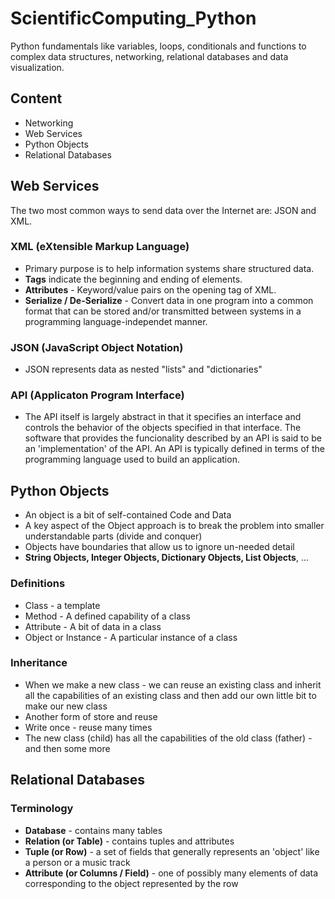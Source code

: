 # ScientificComputing_Python

Python fundamentals like variables, loops, conditionals and functions to complex data structures, networking, relational databases and data visualization.

## Content
- Networking
- Web Services
- Python Objects
- Relational Databases


## Web Services
The two most common ways to send data over the Internet are: JSON and XML.

### XML (eXtensible Markup Language)
- Primary purpose is to help information systems share structured data.
- **Tags** indicate the beginning and ending of elements.
- **Attributes** - Keyword/value pairs on the opening tag of XML.
- **Serialize / De-Serialize** - Convert data in one program into a common format that can be stored and/or transmitted between systems in a programming language-independet manner.

### JSON (JavaScript Object Notation)
- JSON represents data as nested "lists" and "dictionaries"

### API (Applicaton Program Interface)
- The API itself is largely abstract in that it specifies an interface and controls the behavior of the objects specified in that interface. The software that provides the funcionality described by an API is said to be an 'implementation' of the API. An API is typically defined in terms of the programming language used to build an application.


## Python Objects
- An object is a bit of self-contained Code and Data
- A key aspect of the Object approach is to break the problem into smaller understandable parts (divide and conquer)
-  Objects have boundaries that allow us to ignore un-needed detail
-  **String Objects, Integer Objects, Dictionary Objects, List Objects**, ...

### Definitions
- Class - a template
- Method - A defined capability of a class
- Attribute - A bit of data in a class
- Object or Instance - A particular instance of a class

### Inheritance
- When we make a new class - we can reuse an existing class and inherit all the capabilities of an existing class and then add our own little bit to make our new class
- Another form of store and reuse
- Write once - reuse many times
- The new class (child) has all the capabilities of the old class (father) - and then some more



## Relational Databases
### Terminology
- **Database** - contains many tables
- **Relation (or Table)** - contains tuples and attributes
- **Tuple (or Row)** - a set of fields that generally represents an 'object' like a person or a music track
- **Attribute (or Columns / Field)** - one of possibly many elements of data corresponding to the object represented by the row


